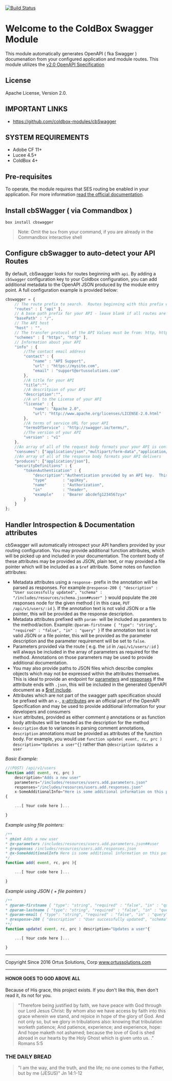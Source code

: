 [![Build Status](https://travis-ci.org/coldbox-modules/cbSwagger.svg?branch=development)](https://travis-ci.org/coldbox-modules/cbSwagger)

# Welcome to the ColdBox Swagger Module
This module automatically generates OpenAPI ( fka Swagger ) documenation from your configured application and module routes.  This module utilizes the [v2.0 OpenAPI Specification]([https://github.com/OAI/OpenAPI-Specification/blob/master/versions/2.0.md])

## License
Apache License, Version 2.0.

## IMPORTANT LINKS
- https://github.com/coldbox-modules/cbSwagger

## SYSTEM REQUIREMENTS
- Adobe CF 11+
- Lucee 4.5+
- ColdBox 4+

## Pre-requisites

To operate, the module requires that SES routing be enabled in your application.  For more information [read the official documentation](https://coldbox.ortusbooks.com/content/Routing/routes_configuration.html).

## Install cbSWagger ( via Commandbox )

`box install cbswagger`

> Note:  Omit the `box` from your command, if you are already in the Commandbox interactive shell


## Configure cbSwagger to auto-detect your API Routes

By default, cbSwagger looks for routes beginning with `api`.  By adding a `cbSwagger` configuration key to your Coldbox configuration, you can add additional metadata to the OpenAPI JSON produced by the module entry point.  A full configuration example is provided below:

```js
cbswagger = {
	// The route prefix to search.  Routes beginning with this prefix will be determined to be api routes
	"routes" : [ "api" ],
	// A base path prefix for your API - leave blank if all routes are configured to the root of the site
	"basePath" : "/",
	// The API host
	"host" : "",
	// The transfer protocol of the API Values must be from: http, https, ws, wss
	"schemes" : [ "https", "http" ],
	// Information about your API
	"info" : {
		//The contact email address
		"contact" : {
			"name" : "API Support",
			"url" : "https://mysite.com",
			"email" : "support@ortussolutions.com"
		},
		//A title for your API
		"title":"",
		//A descritpion of your API
		"description":"",
		//A url to the License of your API
		"license" : {
			"name": "Apache 2.0",
			"url": "http://www.apache.org/licenses/LICENSE-2.0.html"
		},
		//A terms of service URL for your API
		"termsOfService" : "http://swagger.io/terms/",
		//The version of your API
		"version" : "v1"
	},
	//An array of all of the request body formats your your API is configured to consume
	"consumes": ["application/json","multipart/form-data","application/x-www-form-urlencoded"],
	//An array of all of the response body formats your API delivers
	"produces": ["application/json"],
	"securityDefinitions" : {
		"tokenAuthentication" : {
			"description":"Authentication provided by an API key.  This security scheme is stateless.  The header value must be in a space-delimited format with the token in the second index position",
			"type"       : "apiKey",
			"name"       : "Authorization",
			"in"         : "header",
			"example"    : "Bearer abcdefg1234567zyx"
	    }
	}
};

```

## Handler Introspection & Documentation attributes

cbSwagger will automatically introspect your API handlers provided by your routing configuration.  You may provide additional function attributes, which will be picked up and included in your documentation.  The content body of these attributes may be provided as JSON, plain text, or may provided a file pointer which will be included as a `$ref` attribute.  Some notes on function attributes:

* Metadata attributes using a `response-` prefix in the annotation will be parsed as responses.   For example `@response-200 { "description" : "User successfully updated", "schema" : "/includes/resources/schema.json##user" }` would populate the `200` responses node for the given method ( in this case, `PUT /api/v1/users/:id` ). If the annotation text is not valid JSON or a file pointer, this will be provided as the response description.
* Metadata attributes prefixed with `param-` will be included as paramters to the method/action.  Example: `@param-firstname { "type": "string", "required" : "false", "in" : "query" }` If the annotation text is not valid JSON or a file pointer, this will be provided as the parameter description and the parameter requirement will be set to `false`.
* Parameters provided via the route ( e.g. the `id` in `/api/v1/users/:id` ) will always be included in the array of parameters as required for the method.  Annotations on those parameters may be used to provide additional documentation.
* You may also provide paths to JSON files which describe complex objects which may not be expressed within the attributes themselves.  This is ideal to provide an endpoint for [parameters](https://github.com/OAI/OpenAPI-Specification/blob/OpenAPI.next/versions/2.0.md#parameterObject) and [responses](https://github.com/OAI/OpenAPI-Specification/blob/OpenAPI.next/versions/3.0.md#responseObject)  If the atttribute ends with `.json`, this will be included in the generated OpenAPI document as a [$ref include](https://github.com/OAI/OpenAPI-Specification/blob/OpenAPI.next/versions/2.0.md#pathItemObject).
* Attributes which are not part of the swagger path specification should be prefixed with an `x-`, [x-attributes](https://github.com/OAI/OpenAPI-Specification/blob/OpenAPI.next/versions/3.0.md#specificationExtensions) are an official part of the OpenAPI Specification and may be used to provide additional information for your developers and consumers
* `hint` attributes, provided as either comment `@` annotations or as function body attributes will be treaded as the description for the method 
* `description` due to variances in parsing comment annotations, `description` annotations must be provided as attributes of the function body.  For example, you would use `function update( event, rc, prc ) description="Updates a user"{}` rather than `@description Updates a user`

*Basic Example:*


```js
//(POST) /api/v1/users
function add( event, rc, prc )
	description="Adds a new user"
	parameters="/includes/resources/users.add.parameters.json"
	responses="/includes/resources/users.add.responses.json"
	x-SomeAdditionalInfo="Here is some additional information on this path"
{

	...[ Your code here ]...

}
```

*Example using file pointers:*

```js
/**
* @hint Adds a new user
* @x-parameters /includes/resources/users.add.parameters.json##user
* @responses /includes/resources/users.add.responses.json
* @x-SomeAdditionalInfo Here is some additional information on this path
*/
function add( event, rc, prc ){

	...[ Your code here ]...

}

```

*Example using JSON ( + file pointers )*

```js
/**
* @param-firstname { "type": "string", "required" : "false", "in" : "query" }
* @param-lastname { "type": "string", "required" : "false", "in" : "query" }
* @param-email { "type": "string", "required" : "false", "in" : "query" }
* @response-200 { "description" : "User successfully updated", "schema" : "/includes/resources/schema.json##user" }
**/
function update( event, rc, prc ) description="Updates a user"{

	...[ Your code here ]...

}
```

********************************************************************************
Copyright Since 2016 Ortus Solutions, Corp
www.ortussolutions.com
********************************************************************************

#### HONOR GOES TO GOD ABOVE ALL

Because of His grace, this project exists. If you don't like this, then don't read it, its not for you.

>"Therefore being justified by faith, we have peace with God through our Lord Jesus Christ:
By whom also we have access by faith into this grace wherein we stand, and rejoice in hope of the glory of God.
And not only so, but we glory in tribulations also: knowing that tribulation worketh patience;
And patience, experience; and experience, hope:
And hope maketh not ashamed; because the love of God is shed abroad in our hearts by the
Holy Ghost which is given unto us. ." Romans 5:5

### THE DAILY BREAD

 > "I am the way, and the truth, and the life; no one comes to the Father, but by me (JESUS)" Jn 14:1-12
